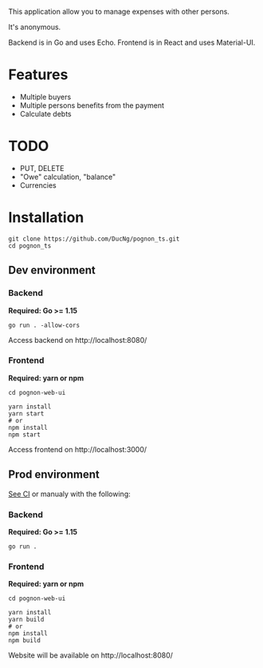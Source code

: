 This application allow you to manage expenses with other persons.

It's anonymous.

Backend is in Go and uses Echo. Frontend is in React and uses Material-UI.

# Features

* Multiple buyers
* Multiple persons benefits from the payment
* Calculate debts

# TODO

* PUT, DELETE
* "Owe" calculation, "balance"
* Currencies

# Installation

```shell
git clone https://github.com/DucNg/pognon_ts.git
cd pognon_ts
```

## Dev environment

### Backend

**Required: Go >= 1.15**

```shell
go run . -allow-cors
```

Access backend on http://localhost:8080/

### Frontend

**Required: yarn or npm**

```shell
cd pognon-web-ui

yarn install
yarn start
# or
npm install
npm start
```

Access frontend on http://localhost:3000/

## Prod environment

[See CI](https://github.com/DucNg/pognon_ts/blob/master/.github/workflows/main.yml) or manualy with the following:

### Backend

**Required: Go >= 1.15**

```shell
go run .
```

### Frontend

**Required: yarn or npm**

```shell
cd pognon-web-ui

yarn install
yarn build
# or
npm install
npm build
```

Website will be available on http://localhost:8080/
